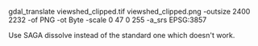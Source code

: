gdal_translate viewshed_clipped.tif viewshed_clipped.png -outsize 2400 2232 -of PNG -ot Byte -scale 0 47 0 255 -a_srs EPSG:3857

Use SAGA dissolve instead of the standard one which doesn't work.
